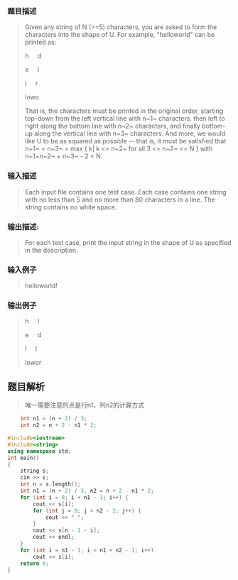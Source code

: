 ### 题目描述

> Given any string of N (>=5) characters, you are asked to form the characters into the shape of U. For example, "helloworld" can be printed as:
>
>h&#160;&#160;&#160;&#160;&#160;d
>
>e&#160;&#160;&#160;&#160;&#160;l
>
>l&#160;&#160;&#160;&#160;&#160;r
>
>lowo
>
>That is, the characters must be printed in the original order, starting top-down from the left vertical line with n~1~ characters, then left to right along the bottom line with n~2~ characters, and finally bottom-up along the vertical line with n~3~ characters. And more, we would like U to be as squared as possible -- that is, it must be satisfied that n~1~ = n~3~ = max { k| k <= n~2~ for all 3 <= n~2~ <= N } with n~1~n~2~ + n~3~ - 2 = N.

### 输入描述

> Each input file contains one test case. Each case contains one string with no less than 5 and no more than 80 characters in a line. The string contains no white space.

### 输出描述:
> For each test case, print the input string in the shape of U as specified in the description.

### 输入例子
> helloworld!

### 输出例子
>
>h&#160;&#160;&#160;&#160;&#160;!
>
>e&#160;&#160;&#160;&#160;&#160;d
>
>l&#160;&#160;&#160;&#160;&#160;l
>
>lowor
>

## 题目解析
>唯一需要注意的点是行n1，列n2的计算方式
```C++
    int n1 = (n + 2) / 3;
    int n2 = n + 2 - n1 * 2;
```

```C++
#include<iostream>
#include<string>
using namespace std;
int main()
{
	string s;
	cin >> s;
	int n = s.length();
	int n1 = (n + 2) / 3, n2 = n + 2 - n1 * 2;
	for (int i = 0; i < n1 - 1; i++) {
		cout << s[i];
		for (int j = 0; j < n2 - 2; j++) {
			cout << " ";
		}
		cout << s[n - 1 - i];
		cout << endl;
	}
	for (int i = n1 - 1; i < n1 + n2 - 1; i++)
		cout << s[i];
	return 0;
}

```